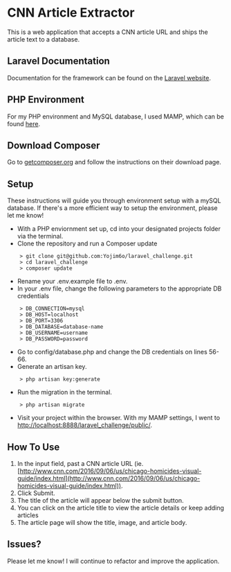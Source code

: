 # CNN Article Extractor

This is a web application that accepts a CNN article URL and ships the article text to a database.

## Laravel Documentation

Documentation for the framework can be found on the [Laravel website](http://laravel.com/docs).

## PHP Environment

For my PHP environment and MySQL database, I used MAMP, which can be found [here](https://www.mamp.info/).

## Download Composer

Go to [getcomposer.org](https://getcomposer.org/download/) and follow the instructions on their download page.

## Setup

These instructions will guide you through environment setup with a mySQL database.  If there's a more efficient way to setup the environment, please let me know!

- With a PHP enviornment set up, cd into your designated projects folder via the terminal.
- Clone the repository and run a Composer update
```
    > git clone git@github.com:Yojim6o/laravel_challenge.git
    > cd laravel_challenge
    > composer update
```
- Rename your .env.example file to .env.
- In your .env file, change the following parameters to the appropriate DB credentials
```
    > DB_CONNECTION=mysql
    > DB_HOST=localhost
    > DB_PORT=3306
    > DB_DATABASE=database-name
    > DB_USERNAME=username
    > DB_PASSWORD=password
```
- Go to config/database.php and change the DB credentials on lines 56-66.
- Generate an artisan key.
```
    > php artisan key:generate
```
- Run the migration in the terminal.
```
    > php artisan migrate
```
- Visit your project within the browser.  With my MAMP settings, I went to [http://localhost:8888/laravel_challenge/public/](http://localhost:8888/laravel_challenge/public/).

## How To Use

1. In the input field, past a CNN article URL (ie. [http://www.cnn.com/2016/09/06/us/chicago-homicides-visual-guide/index.html](http://www.cnn.com/2016/09/06/us/chicago-homicides-visual-guide/index.html)).
2. Click Submit.
3. The title of the article will appear below the submit button.
4. You can click on the article title to view the article details or keep adding articles
5. The article page will show the title, image, and article body.

## Issues?

Please let me know!  I will continue to refactor and improve the application.


